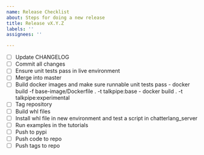 ```yaml
---
name: Release Checklist
about: Steps for doing a new release
title: Release vX.Y.Z
labels: ''
assignees: ''

---
```


- [ ] Update CHANGELOG
- [ ] Commit all changes
- [ ] Ensure unit tests pass in live environment
- [ ] Merge into master
- [ ] Build docker images and make sure runnable unit tests pass
        - docker build -f base-image/Dockerfile . -t talkpipe:base
        - docker build . -t talkpipe:experimental
- [ ] Tag repository
- [ ] Build whl files
- [ ] Install whl file in new environment and test a script in chatterlang_server
- [ ] Run examples in the tutorials
- [ ] Push to pypi
- [ ] Push code to repo
- [ ] Push tags to repo
